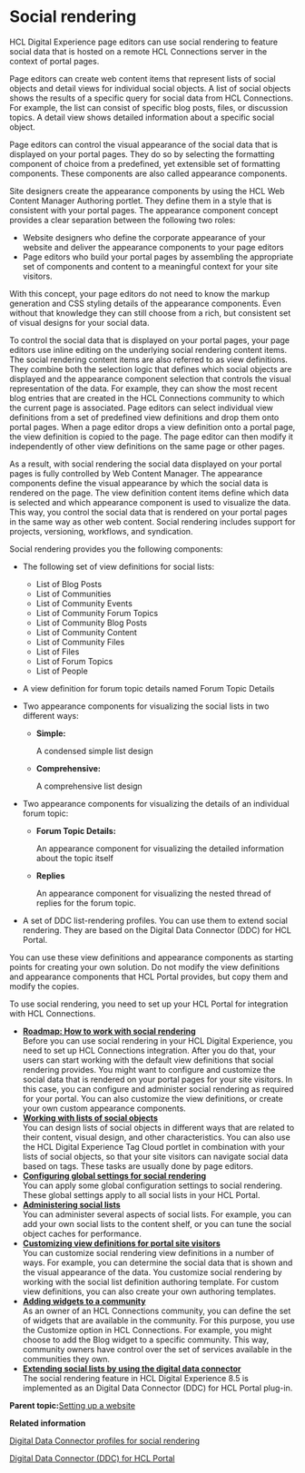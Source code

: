 # Social rendering 

HCL Digital Experience page editors can use social rendering to feature social data that is hosted on a remote HCL Connections server in the context of portal pages.

Page editors can create web content items that represent lists of social objects and detail views for individual social objects. A list of social objects shows the results of a specific query for social data from HCL Connections. For example, the list can consist of specific blog posts, files, or discussion topics. A detail view shows detailed information about a specific social object.

Page editors can control the visual appearance of the social data that is displayed on your portal pages. They do so by selecting the formatting component of choice from a predefined, yet extensible set of formatting components. These components are also called appearance components.

Site designers create the appearance components by using the HCL Web Content Manager Authoring portlet. They define them in a style that is consistent with your portal pages. The appearance component concept provides a clear separation between the following two roles:

-   Website designers who define the corporate appearance of your website and deliver the appearance components to your page editors
-   Page editors who build your portal pages by assembling the appropriate set of components and content to a meaningful context for your site visitors.

With this concept, your page editors do not need to know the markup generation and CSS styling details of the appearance components. Even without that knowledge they can still choose from a rich, but consistent set of visual designs for your social data.

To control the social data that is displayed on your portal pages, your page editors use inline editing on the underlying social rendering content items. The social rendering content items are also referred to as view definitions. They combine both the selection logic that defines which social objects are displayed and the appearance component selection that controls the visual representation of the data. For example, they can show the most recent blog entries that are created in the HCL Connections community to which the current page is associated. Page editors can select individual view definitions from a set of predefined view definitions and drop them onto portal pages. When a page editor drops a view definition onto a portal page, the view definition is copied to the page. The page editor can then modify it independently of other view definitions on the same page or other pages.

As a result, with social rendering the social data displayed on your portal pages is fully controlled by Web Content Manager. The appearance components define the visual appearance by which the social data is rendered on the page. The view definition content items define which data is selected and which appearance component is used to visualize the data. This way, you control the social data that is rendered on your portal pages in the same way as other web content. Social rendering includes support for projects, versioning, workflows, and syndication.

Social rendering provides you the following components:

-   The following set of view definitions for social lists:
    -   List of Blog Posts
    -   List of Communities
    -   List of Community Events
    -   List of Community Forum Topics
    -   List of Community Blog Posts
    -   List of Community Content
    -   List of Community Files
    -   List of Files
    -   List of Forum Topics
    -   List of People
-   A view definition for forum topic details named Forum Topic Details
-   Two appearance components for visualizing the social lists in two different ways:
    -   **Simple:**

        A condensed simple list design

    -   **Comprehensive:**

        A comprehensive list design

-   Two appearance components for visualizing the details of an individual forum topic:
    -   **Forum Topic Details:**

        An appearance component for visualizing the detailed information about the topic itself

    -   **Replies**

        An appearance component for visualizing the nested thread of replies for the forum topic.

-   A set of DDC list-rendering profiles. You can use them to extend social rendering. They are based on the Digital Data Connector \(DDC\) for HCL Portal.

You can use these view definitions and appearance components as starting points for creating your own solution. Do not modify the view definitions and appearance components that HCL Portal provides, but copy them and modify the copies.

To use social rendering, you need to set up your HCL Portal for integration with HCL Connections.

-   **[Roadmap: How to work with social rendering ](../social/soc_rendr_roadmap.md)**  
Before you can use social rendering in your HCL Digital Experience, you need to set up HCL Connections integration. After you do that, your users can start working with the default view definitions that social rendering provides. You might want to configure and customize the social data that is rendered on your portal pages for your site visitors. In this case, you can configure and administer social rendering as required for your portal. You can also customize the view definitions, or create your own custom appearance components.
-   **[Working with lists of social objects ](../social/soc_rendr_tsk_socl_list.md)**  
You can design lists of social objects in different ways that are related to their content, visual design, and other characteristics. You can also use the HCL Digital Experience Tag Cloud portlet in combination with your lists of social objects, so that your site visitors can navigate social data based on tags. These tasks are usually done by page editors.
-   **[Configuring global settings for social rendering ](../social/soc_rendr_cfg_global.md)**  
You can apply some global configuration settings to social rendering. These global settings apply to all social lists in your HCL Portal.
-   **[Administering social lists ](../social/soc_rendr_adm_socl_list.md)**  
You can administer several aspects of social lists. For example, you can add your own social lists to the content shelf, or you can tune the social object caches for performance.
-   **[Customizing view definitions for portal site visitors ](../social/soc_rendr_shape_socl_list.md)**  
You can customize social rendering view definitions in a number of ways. For example, you can determine the social data that is shown and the visual appearance of the data. You customize social rendering by working with the social list definition authoring template. For custom view definitions, you can also create your own authoring templates.
-   **[Adding widgets to a community ](../social/soc_rendr_add_widg_2_comm.md)**  
As an owner of an HCL Connections community, you can define the set of widgets that are available in the community. For this purpose, you use the Customize option in HCL Connections. For example, you might choose to add the Blog widget to a specific community. This way, community owners have control over the set of services available in the communities they own.
-   **[Extending social lists by using the digital data connector ](../social/soc_rendr_xtnd_sl_by_plrf.md)**  
The social rendering feature in HCL Digital Experience 8.5 is implemented as an Digital Data Connector \(DDC\) for HCL Portal plug-in.

**Parent topic:**[Setting up a website ](../site/site_setup.md)

**Related information**  


[Digital Data Connector profiles for social rendering ](../social/soc_rendr_lst_rndr_prfls.md)

[Digital Data Connector \(DDC\) for HCL Portal ](../social/plrf_ovu.md)

